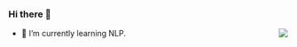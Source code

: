 
### Hi there 👋

<img align="right" src="https://github-readme-stats.vercel.app/api?username=Qnlp&show_icons=true&hide_title=true&theme=tokyonight&&hide_border=true" /> 

- 🌱 I’m currently learning NLP.


